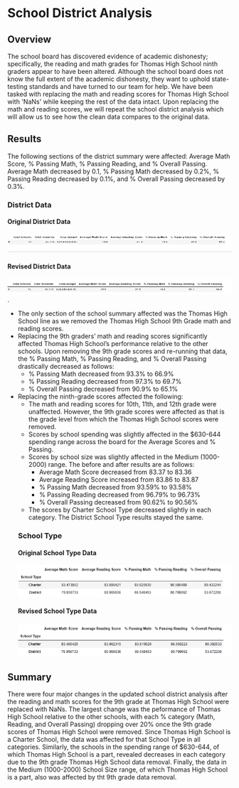 # School District Analysis

## Overview
The school board has discovered evidence of academic dishonesty; specifically, the reading and math grades for Thomas High School ninth graders appear to have been altered. Although the school board does not know the full extent of the academic dishonesty, they want to uphold state-testing standards and have turned to our team for help. We have been tasked with replacing the math and reading scores for Thomas High School with 'NaNs' while keeping the rest of the data intact. Upon replacing the math and reading scores, we will repeat the school district analysis which will allow us to see how the clean data compares to the original data.

## Results
The following sections of the district summary were affected: Average Math Score, % Passing Math, % Passing Reading, and % Overall Passing.  Average Math decreased by 0.1, % Passing Math decreased by 0.2%, % Passing Reading decreased by 0.1%, and % Overall Passing decreased by 0.3%. 
 ### District Data
 #### Original District Data
 ![Original District Data](Resources/Original_District_Data.png)
 #### Revised District Data
 ![Revised District Data](Resources/District_Data_Revised.png).
 - The only section of the school summary affected was the Thomas High School line as we removed the Thomas High School 9th Grade math and reading scores.
 - Replacing the 9th graders’ math and reading scores significantly affected Thomas High School’s performance relative to the other schools. Upon removing the 9th grade scores and re-running that data, the % Passing Math, % Passing Reading, and % Overall Passing drastically decreased as follows:
   - % Passing Math decreased from 93.3% to 66.9%
   - % Passing Reading decreased from 97.3% to 69.7%
   - % Overall Passing decreased from 90.9% to 65.1%
 - Replacing the ninth-grade scores affected the following:
   - The math and reading scores for 10th, 11th, and 12th grade were unaffected.  However, the 9th grade scores were affected as that is the grade level from which the Thomas High School scores were removed.
   - Scores by school spending was slightly affected in the $630-644 spending range across the board for the Average Scores and % Passing.
   - Scores by school size was slightly affected in the Medium (1000-2000) range.  The before and after results are as follows:
     - Average Math Score decreased from 83.37 to 83.36
     - Average Reading Score increased from 83.86 to 83.87
     - % Passing Math decreased from 93.59% to 93.58%
     - % Passing Reading decreased from 96.79% to 96.73%
     - % Overall Passing decreased from 90.62% to 90.56%
    - The scores by Charter School Type decreased slightly in each category. The District School Type results stayed the same.  
    ### School Type
    #### Original School Type Data
    ![Original School Type Data](Resources/School_Type_Original.png)
    #### Revised School Type Data
    ![Revised School Type Data](Resources/School_Type_Revised.png)
## Summary
There were four major changes in the updated school district analysis after the reading and math scores for the 9th grade at Thomas High School were replaced with NaNs.
The largest change was the peformance of Thomas High School relative to the other schools, with each % category (Math, Reading, and Overall Passing) dropping over 20% once the 9th grade scores of Thomas High School were removed. Since Thomas High School is a Charter School, the data was affected for that School Type in all categories.  Similarly, the schools in the spending range of $630-644, of which Thomas High School is a part, revealed decreases in each category due to the 9th grade Thomas High School data removal.  Finally, the data in the Medium (1000-2000) School Size range, of which Thomas High School is a part, also was affected by tht 9th grade data removal.
